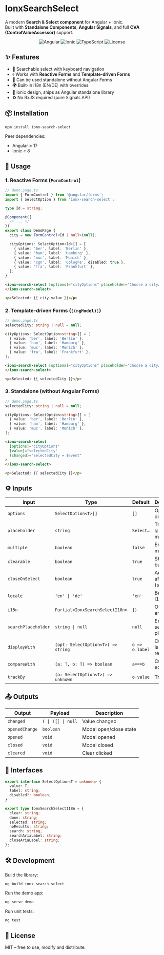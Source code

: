 # IonxSearchSelect

A modern **Search & Select component** for Angular + Ionic.  
Built with **Standalone Components**, **Angular Signals**, and full **CVA (ControlValueAccessor)** support.

<p align="center">
  <img alt="Angular" src="https://img.shields.io/badge/Angular-20+-dd0031?logo=angular&logoColor=white">
  <img alt="Ionic" src="https://img.shields.io/badge/Ionic-8+-3880ff?logo=ionic&logoColor=white">
  <img alt="TypeScript" src="https://img.shields.io/badge/TypeScript-5.9-3178c6?logo=typescript&logoColor=white">
  <img alt="License" src="https://img.shields.io/badge/License-MIT-green">
</p>

## ✨ Features

- 🔎 Searchable select with keyboard navigation
- 🌀 Works with **Reactive Forms** and **Template-driven Forms**
- 🧩 Can be used standalone without Angular Forms
- 🌍 Built-in i18n (EN/DE) with overrides
- 🎨 Ionic design, ships as Angular standalone library
- ♻️ No RxJS required (pure Signals API)

## 📦 Installation

```bash
npm install ionx-search-select
```

Peer dependencies:

- Angular ≥ 17
- Ionic ≥ 8

## 🚀 Usage

### 1. Reactive Forms (`FormControl`)

```ts
// demo.page.ts
import { FormControl } from '@angular/forms';
import { SelectOption } from 'ionx-search-select';

type Id = string;

@Component({
  /* ... */
})
export class DemoPage {
  city = new FormControl<Id | null>(null);

  cityOptions: SelectOption<Id>[] = [
    { value: 'ber', label: 'Berlin' },
    { value: 'ham', label: 'Hamburg' },
    { value: 'muc', label: 'Munich' },
    { value: 'cgn', label: 'Cologne', disabled: true },
    { value: 'fra', label: 'Frankfurt' },
  ];
}
```

```html
<ionx-search-select [options]="cityOptions" placeholder="Choose a city…" [formControl]="city">
</ionx-search-select>

<p>Selected: {{ city.value }}</p>
```

### 2. Template-driven Forms (`[(ngModel)]`)

```ts
// demo.page.ts
selectedCity: string | null = null;

cityOptions: SelectOption<string>[] = [
  { value: 'ber', label: 'Berlin' },
  { value: 'ham', label: 'Hamburg' },
  { value: 'muc', label: 'Munich' },
  { value: 'fra', label: 'Frankfurt' },
];
```

```html
<ionx-search-select [options]="cityOptions" placeholder="Choose a city…" [(ngModel)]="selectedCity">
</ionx-search-select>

<p>Selected: {{ selectedCity }}</p>
```

### 3. Standalone (without Angular Forms)

```ts
// demo.page.ts
selectedCity: string | null = null;

cityOptions: SelectOption<string>[] = [
  { value: 'ber', label: 'Berlin' },
  { value: 'ham', label: 'Hamburg' },
  { value: 'muc', label: 'Munich' },
];
```

```html
<ionx-search-select
  [options]="cityOptions"
  [value]="selectedCity"
  (changed)="selectedCity = $event"
>
</ionx-search-select>

<p>Selected: {{ selectedCity }}</p>
```

## ⚙️ Inputs

| Input               | Type                               | Default        | Description                      |
| ------------------- | ---------------------------------- | -------------- | -------------------------------- |
| `options`           | `SelectOption<T>[]`                | `[]`           | Options to display               |
| `placeholder`       | `string`                           | `Select…`      | Trigger label & modal title      |
| `multiple`          | `boolean`                          | `false`        | Enable multi select              |
| `clearable`         | `boolean`                          | `true`         | Show **Clear** button            |
| `closeOnSelect`     | `boolean`                          | `true`         | Auto close after select (single) |
| `locale`            | `'en' \| 'de'`                     | `'en'`         | Built-in i18n                    |
| `i18n`              | `Partial<IonxSearchSelectI18n>`    | `{}`           | Override any text                |
| `searchPlaceholder` | `string \| null`                   | `null`         | Explicit search placeholder      |
| `displayWith`       | `(opt: SelectOption<T>) => string` | `o => o.label` | Custom label renderer            |
| `compareWith`       | `(a: T, b: T) => boolean`          | `a===b`        | Custom equality fn               |
| `trackBy`           | `(o: SelectOption<T>) => unknown`  | `o.value`      | TrackBy fn                       |

## 📤 Outputs

| Output         | Payload            | Description            |
| -------------- | ------------------ | ---------------------- |
| `changed`      | `T \| T[] \| null` | Value changed          |
| `openedChange` | `boolean`          | Modal open/close state |
| `opened`       | `void`             | Modal opened           |
| `closed`       | `void`             | Modal closed           |
| `cleared`      | `void`             | Clear clicked          |

## 🔑 Interfaces

```ts
export interface SelectOption<T = unknown> {
  value: T;
  label: string;
  disabled?: boolean;
}

export type IonxSearchSelectI18n = {
  clear: string;
  done: string;
  selected: string;
  noResults: string;
  search: string;
  searchAriaLabel: string;
  closeAriaLabel: string;
};
```

## 🛠️ Development

Build the library:

```bash
ng build ionx-search-select
```

Run the demo app:

```bash
ng serve demo
```

Run unit tests:

```bash
ng test
```

## 📄 License

MIT – free to use, modify and distribute.
